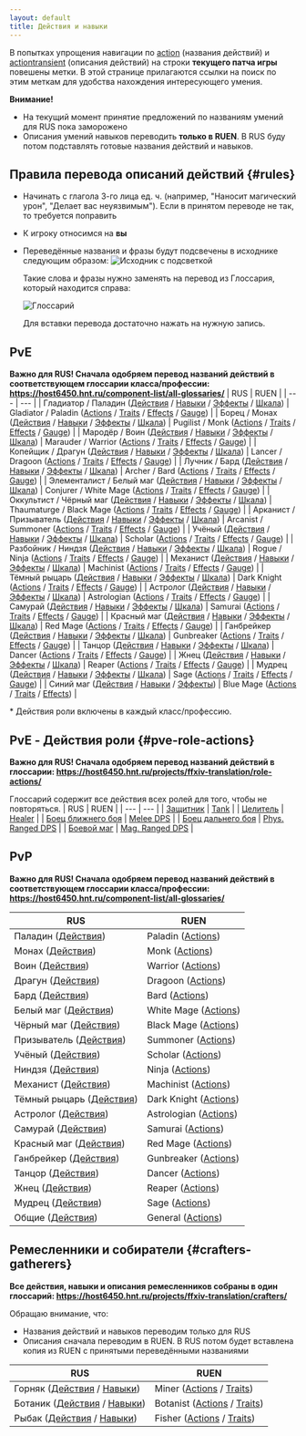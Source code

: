 ```yaml
---
layout: default
title: Действия и навыки
---
```


В попытках упрощения навигации по [action](https://host6450.hnt.ru/projects/ffxiv-translation/action/) (названия действий) и [actiontransient](https://host6450.hnt.ru/projects/ffxiv-translation/actiontransient/) (описания действий) на строки **текущего патча игры** повешены метки. В этой странице прилагаются ссылки на поиск по этим меткам для удобства нахождения интересующего умения.

**Внимание!**
* На текущий момент принятие предложений по названиям умений для RUS пока заморожено
* Описания умений навыков переводить **только в RUEN**. В RUS буду потом подставлять готовые названия действий и навыков.

## Правила перевода описаний действий {#rules}
* Начинать с глагола 3-го лица ед. ч. (например, "Наносит магический урон", "Делает вас неуязвимым"). Если в принятом переводе не так, то требуется поправить
* К игроку относимся на **вы**
* Переведённые названия и фразы будут подсвечены в исходнике следующим образом:
![Исходник с подсветкой](/xivrus/assets/images/actions-traits-glossary-1.png)

  Такие слова и фразы нужно заменять на перевод из Глоссария, который находится справа:

  ![Глоссарий](/xivrus/assets/images/actions-traits-glossary-2.png)

  Для вставки перевода достаточно нажать на нужную запись.

## PvE
**Важно для RUS! Сначала одобряем перевод названий действий в соответствующем глоссарии класса/профессии: <https://host6450.hnt.ru/component-list/all-glossaries/>**
| RUS | RUEN |
| --- | --- |
| Гладиатор / Паладин ([Действия](https://host6450.hnt.ru/search/?q=label%3A%22Paladin%22+language%3Aru+component%3Ar"action.*"&sort_by=context) / [Навыки](https://host6450.hnt.ru/search/?q=label%3A%22Paladin%22+language%3Aru+component%3Ar"trait.*"&sort_by=context) / [Эффекты](https://host6450.hnt.ru/search/?q=label%3A%22Paladin%22+language%3Aru+component%3Ar"status"&sort_by=context) / [Шкала](https://host6450.hnt.ru/search/?q=label%3A%22Paladin%22+language%3Aru+component%3Ar"guidepagestring"&sort_by=context)) | Gladiator / Paladin ([Actions](https://host6450.hnt.ru/search/?q=label%3A%22Paladin%22+language%3Aruen+component%3Ar"action.*"&sort_by=context) / [Traits](https://host6450.hnt.ru/search/?q=label%3A%22Paladin%22+language%3Aruen+component%3Ar"trait.*"&sort_by=context) / [Effects](https://host6450.hnt.ru/search/?q=label%3A%22Paladin%22+language%3Aruen+component%3Ar"status"&sort_by=context) / [Gauge](https://host6450.hnt.ru/search/?q=label%3A%22Paladin%22+language%3Aruen+component%3Ar"guidepagestring"&sort_by=context)) |
| Борец / Монах ([Действия](https://host6450.hnt.ru/search/?q=label%3A%22Monk%22+language%3Aru+component%3Ar"action.*"&sort_by=context) / [Навыки](https://host6450.hnt.ru/search/?q=label%3A%22Monk%22+language%3Aru+component%3Ar"trait.*"&sort_by=context) / [Эффекты](https://host6450.hnt.ru/search/?q=label%3A%22Monk%22+language%3Aru+component%3Ar"status"&sort_by=context) / [Шкала](https://host6450.hnt.ru/search/?q=label%3A%22Monk%22+language%3Aru+component%3Ar"guidepagestring"&sort_by=context)) | Pugilist / Monk ([Actions](https://host6450.hnt.ru/search/?q=label%3A%22Monk%22+language%3Aruen+component%3Ar"action.*"&sort_by=context) / [Traits](https://host6450.hnt.ru/search/?q=label%3A%22Monk%22+language%3Aruen+component%3Ar"trait.*"&sort_by=context) / [Effects](https://host6450.hnt.ru/search/?q=label%3A%22Monk%22+language%3Aruen+component%3Ar"status"&sort_by=context) / [Gauge](https://host6450.hnt.ru/search/?q=label%3A%22Monk%22+language%3Aruen+component%3Ar"guidepagestring"&sort_by=context)) |
| Мародёр / Воин ([Действия](https://host6450.hnt.ru/search/?q=label%3A%22Warrior%22+language%3Aru+component%3Ar"action.*"&sort_by=context) / [Навыки](https://host6450.hnt.ru/search/?q=label%3A%22Warrior%22+language%3Aru+component%3Ar"trait.*"&sort_by=context) / [Эффекты](https://host6450.hnt.ru/search/?q=label%3A%22Warrior%22+language%3Aru+component%3Ar"status"&sort_by=context) / [Шкала](https://host6450.hnt.ru/search/?q=label%3A%22Warrior%22+language%3Aru+component%3Ar"guidepagestring"&sort_by=context)) | Marauder / Warrior ([Actions](https://host6450.hnt.ru/search/?q=label%3A%22Warrior%22+language%3Aruen+component%3Ar"action.*"&sort_by=context) / [Traits](https://host6450.hnt.ru/search/?q=label%3A%22Warrior%22+language%3Aruen+component%3Ar"trait.*"&sort_by=context) / [Effects](https://host6450.hnt.ru/search/?q=label%3A%22Warrior%22+language%3Aruen+component%3Ar"status"&sort_by=context) / [Gauge](https://host6450.hnt.ru/search/?q=label%3A%22Warrior%22+language%3Aruen+component%3Ar"guidepagestring"&sort_by=context)) |
| Копейщик / Драгун ([Действия](https://host6450.hnt.ru/search/?q=label%3A%22Dragoon%22+language%3Aru+component%3Ar"action.*"&sort_by=context) / [Навыки](https://host6450.hnt.ru/search/?q=label%3A%22Dragoon%22+language%3Aru+component%3Ar"trait.*"&sort_by=context) / [Эффекты](https://host6450.hnt.ru/search/?q=label%3A%22Dragoon%22+language%3Aru+component%3Ar"status"&sort_by=context) / [Шкала](https://host6450.hnt.ru/search/?q=label%3A%22Dragoon%22+language%3Aru+component%3Ar"guidepagestring"&sort_by=context)) | Lancer / Dragoon ([Actions](https://host6450.hnt.ru/search/?q=label%3A%22Dragoon%22+language%3Aruen+component%3Ar"action.*"&sort_by=context) / [Traits](https://host6450.hnt.ru/search/?q=label%3A%22Dragoon%22+language%3Aruen+component%3Ar"trait.*"&sort_by=context) / [Effects](https://host6450.hnt.ru/search/?q=label%3A%22Dragoon%22+language%3Aruen+component%3Ar"status"&sort_by=context) / [Gauge](https://host6450.hnt.ru/search/?q=label%3A%22Dragoon%22+language%3Aruen+component%3Ar"guidepagestring"&sort_by=context)) |
| Лучник / Бард ([Действия](https://host6450.hnt.ru/search/?q=label%3A%22Bard%22+language%3Aru+component%3Ar"action.*"&sort_by=context) / [Навыки](https://host6450.hnt.ru/search/?q=label%3A%22Bard%22+language%3Aru+component%3Ar"trait.*"&sort_by=context) / [Эффекты](https://host6450.hnt.ru/search/?q=label%3A%22Bard%22+language%3Aru+component%3Ar"status"&sort_by=context) / [Шкала](https://host6450.hnt.ru/search/?q=label%3A%22Bard%22+language%3Aru+component%3Ar"guidepagestring"&sort_by=context)) | Archer / Bard ([Actions](https://host6450.hnt.ru/search/?q=label%3A%22Bard%22+language%3Aruen+component%3Ar"action.*"&sort_by=context) / [Traits](https://host6450.hnt.ru/search/?q=label%3A%22Bard%22+language%3Aruen+component%3Ar"trait.*"&sort_by=context) / [Effects](https://host6450.hnt.ru/search/?q=label%3A%22Bard%22+language%3Aruen+component%3Ar"status"&sort_by=context) / [Gauge](https://host6450.hnt.ru/search/?q=label%3A%22Bard%22+language%3Aruen+component%3Ar"guidepagestring"&sort_by=context)) |
| Элементалист / Белый маг ([Действия](https://host6450.hnt.ru/search/?q=label%3A%22White+Mage%22+language%3Aru+component%3Ar"action.*"&sort_by=context) / [Навыки](https://host6450.hnt.ru/search/?q=label%3A%22White+Mage%22+language%3Aru+component%3Ar"trait.*"&sort_by=context) / [Эффекты](https://host6450.hnt.ru/search/?q=label%3A%22White+Mage%22+language%3Aru+component%3Ar"status"&sort_by=context) / [Шкала](https://host6450.hnt.ru/search/?q=label%3A%22White+Mage%22+language%3Aru+component%3Ar"guidepagestring"&sort_by=context)) | Conjurer / White Mage ([Actions](https://host6450.hnt.ru/search/?q=label%3A%22White+Mage%22+language%3Aruen+component%3Ar"action.*"&sort_by=context) / [Traits](https://host6450.hnt.ru/search/?q=label%3A%22White+Mage%22+language%3Aruen+component%3Ar"trait.*"&sort_by=context) / [Effects](https://host6450.hnt.ru/search/?q=label%3A%22White+Mage%22+language%3Aruen+component%3Ar"status"&sort_by=context) / [Gauge](https://host6450.hnt.ru/search/?q=label%3A%22White+Mage%22+language%3Aruen+component%3Ar"guidepagestring"&sort_by=context)) |
| Оккультист / Чёрный маг ([Действия](https://host6450.hnt.ru/search/?q=label%3A%22Black+Mage%22+language%3Aru+component%3Ar"action.*"&sort_by=context) / [Навыки](https://host6450.hnt.ru/search/?q=label%3A%22Black+Mage%22+language%3Aru+component%3Ar"trait.*"&sort_by=context) / [Эффекты](https://host6450.hnt.ru/search/?q=label%3A%22Black+Mage%22+language%3Aru+component%3Ar"status"&sort_by=context) / [Шкала](https://host6450.hnt.ru/search/?q=label%3A%22Black+Mage%22+language%3Aru+component%3Ar"guidepagestring"&sort_by=context)) | Thaumaturge / Black Mage ([Actions](https://host6450.hnt.ru/search/?q=label%3A%22Black+Mage%22+language%3Aruen+component%3Ar"action.*"&sort_by=context) / [Traits](https://host6450.hnt.ru/search/?q=label%3A%22Black+Mage%22+language%3Aruen+component%3Ar"trait.*"&sort_by=context) / [Effects](https://host6450.hnt.ru/search/?q=label%3A%22Black+Mage%22+language%3Aruen+component%3Ar"status"&sort_by=context) / [Gauge](https://host6450.hnt.ru/search/?q=label%3A%22Black+Mage%22+language%3Aruen+component%3Ar"guidepagestring"&sort_by=context)) |
| Арканист / Призыватель ([Действия](https://host6450.hnt.ru/search/?q=label%3A%22Summoner%22+language%3Aru+component%3Ar"action.*"&sort_by=context) / [Навыки](https://host6450.hnt.ru/search/?q=label%3A%22Summoner%22+language%3Aru+component%3Ar"trait.*"&sort_by=context) / [Эффекты](https://host6450.hnt.ru/search/?q=label%3A%22Summoner%22+language%3Aru+component%3Ar"status"&sort_by=context) / [Шкала](https://host6450.hnt.ru/search/?q=label%3A%22Summoner%22+language%3Aru+component%3Ar"guidepagestring"&sort_by=context)) | Arcanist / Summoner ([Actions](https://host6450.hnt.ru/search/?q=label%3A%22Summoner%22+language%3Aruen+component%3Ar"action.*"&sort_by=context) / [Traits](https://host6450.hnt.ru/search/?q=label%3A%22Summoner%22+language%3Aruen+component%3Ar"trait.*"&sort_by=context) / [Effects](https://host6450.hnt.ru/search/?q=label%3A%22Summoner%22+language%3Aruen+component%3Ar"status"&sort_by=context) / [Gauge](https://host6450.hnt.ru/search/?q=label%3A%22Summoner%22+language%3Aruen+component%3Ar"guidepagestring"&sort_by=context)) |
| Учёный ([Действия](https://host6450.hnt.ru/search/?q=label%3A%22Scholar%22+language%3Aru+component%3Ar"action.*"&sort_by=context) / [Навыки](https://host6450.hnt.ru/search/?q=label%3A%22Scholar%22+language%3Aru+component%3Ar"trait.*"&sort_by=context) / [Эффекты](https://host6450.hnt.ru/search/?q=label%3A%22Scholar%22+language%3Aru+component%3Ar"status"&sort_by=context) / [Шкала](https://host6450.hnt.ru/search/?q=label%3A%22Scholar%22+language%3Aru+component%3Ar"guidepagestring"&sort_by=context)) | Scholar ([Actions](https://host6450.hnt.ru/search/?q=label%3A%22Scholar%22+language%3Aruen+component%3Ar"action.*"&sort_by=context) / [Traits](https://host6450.hnt.ru/search/?q=label%3A%22Scholar%22+language%3Aruen+component%3Ar"trait.*"&sort_by=context) / [Effects](https://host6450.hnt.ru/search/?q=label%3A%22Scholar%22+language%3Aruen+component%3Ar"status"&sort_by=context) / [Gauge](https://host6450.hnt.ru/search/?q=label%3A%22Scholar%22+language%3Aruen+component%3Ar"guidepagestring"&sort_by=context)) |
| Разбойник / Ниндзя ([Действия](https://host6450.hnt.ru/search/?q=label%3A%22Ninja%22+language%3Aru+component%3Ar"action.*"&sort_by=context) / [Навыки](https://host6450.hnt.ru/search/?q=label%3A%22Ninja%22+language%3Aru+component%3Ar"trait.*"&sort_by=context) / [Эффекты](https://host6450.hnt.ru/search/?q=label%3A%22Ninja%22+language%3Aru+component%3Ar"status"&sort_by=context) / [Шкала](https://host6450.hnt.ru/search/?q=label%3A%22Ninja%22+language%3Aru+component%3Ar"guidepagestring"&sort_by=context)) | Rogue / Ninja ([Actions](https://host6450.hnt.ru/search/?q=label%3A%22Ninja%22+language%3Aruen+component%3Ar"action.*"&sort_by=context) / [Traits](https://host6450.hnt.ru/search/?q=label%3A%22Ninja%22+language%3Aruen+component%3Ar"trait.*"&sort_by=context) / [Effects](https://host6450.hnt.ru/search/?q=label%3A%22Ninja%22+language%3Aruen+component%3Ar"status"&sort_by=context) / [Gauge](https://host6450.hnt.ru/search/?q=label%3A%22Ninja%22+language%3Aruen+component%3Ar"guidepagestring"&sort_by=context)) |
| Механист ([Действия](https://host6450.hnt.ru/search/?q=label%3A%22Machinist%22+language%3Aru+component%3Ar"action.*"&sort_by=context) / [Навыки](https://host6450.hnt.ru/search/?q=label%3A%22Machinist%22+language%3Aru+component%3Ar"trait.*"&sort_by=context) / [Эффекты](https://host6450.hnt.ru/search/?q=label%3A%22Machinist%22+language%3Aru+component%3Ar"status"&sort_by=context) / [Шкала](https://host6450.hnt.ru/search/?q=label%3A%22Machinist%22+language%3Aru+component%3Ar"guidepagestring"&sort_by=context)) | Machinist ([Actions](https://host6450.hnt.ru/search/?q=label%3A%22Machinist%22+language%3Aruen+component%3Ar"action.*"&sort_by=context) / [Traits](https://host6450.hnt.ru/search/?q=label%3A%22Machinist%22+language%3Aruen+component%3Ar"trait.*"&sort_by=context) / [Effects](https://host6450.hnt.ru/search/?q=label%3A%22Machinist%22+language%3Aruen+component%3Ar"status"&sort_by=context) / [Gauge](https://host6450.hnt.ru/search/?q=label%3A%22Machinist%22+language%3Aruen+component%3Ar"guidepagestring"&sort_by=context)) |
| Тёмный рыцарь ([Действия](https://host6450.hnt.ru/search/?q=label%3A%22Dark+Knight%22+language%3Aru+component%3Ar"action.*"&sort_by=context) / [Навыки](https://host6450.hnt.ru/search/?q=label%3A%22Dark+Knight%22+language%3Aru+component%3Ar"trait.*"&sort_by=context) / [Эффекты](https://host6450.hnt.ru/search/?q=label%3A%22Dark+Knight%22+language%3Aru+component%3Ar"status"&sort_by=context) / [Шкала](https://host6450.hnt.ru/search/?q=label%3A%22Dark+Knight%22+language%3Aru+component%3Ar"guidepagestring"&sort_by=context)) | Dark Knight ([Actions](https://host6450.hnt.ru/search/?q=label%3A%22Dark+Knight%22+language%3Aruen+component%3Ar"action.*"&sort_by=context) / [Traits](https://host6450.hnt.ru/search/?q=label%3A%22Dark+Knight%22+language%3Aruen+component%3Ar"trait.*"&sort_by=context) / [Effects](https://host6450.hnt.ru/search/?q=label%3A%22Dark+Knight%22+language%3Aruen+component%3Ar"status"&sort_by=context) / [Gauge](https://host6450.hnt.ru/search/?q=label%3A%22Dark+Knight%22+language%3Aruen+component%3Ar"guidepagestring"&sort_by=context)) |
| Астролог ([Действия](https://host6450.hnt.ru/search/?q=label%3A%22Astrologian%22+language%3Aru+component%3Ar"action.*"&sort_by=context) / [Навыки](https://host6450.hnt.ru/search/?q=label%3A%22Astrologian%22+language%3Aru+component%3Ar"trait.*"&sort_by=context) / [Эффекты](https://host6450.hnt.ru/search/?q=label%3A%22Astrologian%22+language%3Aru+component%3Ar"status"&sort_by=context) / [Шкала](https://host6450.hnt.ru/search/?q=label%3A%22Astrologian%22+language%3Aru+component%3Ar"guidepagestring"&sort_by=context)) | Astrologian ([Actions](https://host6450.hnt.ru/search/?q=label%3A%22Astrologian%22+language%3Aruen+component%3Ar"action.*"&sort_by=context) / [Traits](https://host6450.hnt.ru/search/?q=label%3A%22Astrologian%22+language%3Aruen+component%3Ar"trait.*"&sort_by=context) / [Effects](https://host6450.hnt.ru/search/?q=label%3A%22Astrologian%22+language%3Aruen+component%3Ar"status"&sort_by=context) / [Gauge](https://host6450.hnt.ru/search/?q=label%3A%22Astrologian%22+language%3Aruen+component%3Ar"guidepagestring"&sort_by=context)) |
| Самурай ([Действия](https://host6450.hnt.ru/search/?q=label%3A%22Samurai%22+language%3Aru+component%3Ar"action.*"&sort_by=context) / [Навыки](https://host6450.hnt.ru/search/?q=label%3A%22Samurai%22+language%3Aru+component%3Ar"trait.*"&sort_by=context) / [Эффекты](https://host6450.hnt.ru/search/?q=label%3A%22Samurai%22+language%3Aru+component%3Ar"status"&sort_by=context) / [Шкала](https://host6450.hnt.ru/search/?q=label%3A%22Samurai%22+language%3Aru+component%3Ar"guidepagestring"&sort_by=context)) | Samurai ([Actions](https://host6450.hnt.ru/search/?q=label%3A%22Samurai%22+language%3Aruen+component%3Ar"action.*"&sort_by=context) / [Traits](https://host6450.hnt.ru/search/?q=label%3A%22Samurai%22+language%3Aruen+component%3Ar"trait.*"&sort_by=context) / [Effects](https://host6450.hnt.ru/search/?q=label%3A%22Samurai%22+language%3Aruen+component%3Ar"status"&sort_by=context) / [Gauge](https://host6450.hnt.ru/search/?q=label%3A%22Samurai%22+language%3Aruen+component%3Ar"guidepagestring"&sort_by=context)) |
| Красный маг ([Действия](https://host6450.hnt.ru/search/?q=label%3A%22Red+Mage%22+language%3Aru+component%3Ar"action.*"&sort_by=context) / [Навыки](https://host6450.hnt.ru/search/?q=label%3A%22Red+Mage%22+language%3Aru+component%3Ar"trait.*"&sort_by=context) / [Эффекты](https://host6450.hnt.ru/search/?q=label%3A%22Red+Mage%22+language%3Aru+component%3Ar"status"&sort_by=context) / [Шкала](https://host6450.hnt.ru/search/?q=label%3A%22Red+Mage%22+language%3Aru+component%3Ar"guidepagestring"&sort_by=context)) | Red Mage ([Actions](https://host6450.hnt.ru/search/?q=label%3A%22Red+Mage%22+language%3Aruen+component%3Ar"action.*"&sort_by=context) / [Traits](https://host6450.hnt.ru/search/?q=label%3A%22Red+Mage%22+language%3Aruen+component%3Ar"trait.*"&sort_by=context) / [Effects](https://host6450.hnt.ru/search/?q=label%3A%22Red+Mage%22+language%3Aruen+component%3Ar"status"&sort_by=context) / [Gauge](https://host6450.hnt.ru/search/?q=label%3A%22Red+Mage%22+language%3Aruen+component%3Ar"guidepagestring"&sort_by=context)) |
| Ганбрейкер ([Действия](https://host6450.hnt.ru/search/?q=label%3A%22Gunbreaker%22+language%3Aru+component%3Ar"action.*"&sort_by=context) / [Навыки](https://host6450.hnt.ru/search/?q=label%3A%22Gunbreaker%22+language%3Aru+component%3Ar"trait.*"&sort_by=context) / [Эффекты](https://host6450.hnt.ru/search/?q=label%3A%22Gunbreaker%22+language%3Aru+component%3Ar"status"&sort_by=context) / [Шкала](https://host6450.hnt.ru/search/?q=label%3A%22Gunbreaker%22+language%3Aru+component%3Ar"guidepagestring"&sort_by=context)) | Gunbreaker ([Actions](https://host6450.hnt.ru/search/?q=label%3A%22Gunbreaker%22+language%3Aruen+component%3Ar"action.*"&sort_by=context) / [Traits](https://host6450.hnt.ru/search/?q=label%3A%22Gunbreaker%22+language%3Aruen+component%3Ar"trait.*"&sort_by=context) / [Effects](https://host6450.hnt.ru/search/?q=label%3A%22Gunbreaker%22+language%3Aruen+component%3Ar"status"&sort_by=context) / [Gauge](https://host6450.hnt.ru/search/?q=label%3A%22Gunbreaker%22+language%3Aruen+component%3Ar"guidepagestring"&sort_by=context)) |
| Танцор ([Действия](https://host6450.hnt.ru/search/?q=label%3A%22Dancer%22+language%3Aru+component%3Ar"action.*"&sort_by=context) / [Навыки](https://host6450.hnt.ru/search/?q=label%3A%22Dancer%22+language%3Aru+component%3Ar"trait.*"&sort_by=context) / [Эффекты](https://host6450.hnt.ru/search/?q=label%3A%22Dancer%22+language%3Aru+component%3Ar"status"&sort_by=context) / [Шкала](https://host6450.hnt.ru/search/?q=label%3A%22Dancer%22+language%3Aru+component%3Ar"guidepagestring"&sort_by=context)) | Dancer ([Actions](https://host6450.hnt.ru/search/?q=label%3A%22Dancer%22+language%3Aruen+component%3Ar"action.*"&sort_by=context) / [Traits](https://host6450.hnt.ru/search/?q=label%3A%22Dancer%22+language%3Aruen+component%3Ar"trait.*"&sort_by=context) / [Effects](https://host6450.hnt.ru/search/?q=label%3A%22Dancer%22+language%3Aruen+component%3Ar"status"&sort_by=context) / [Gauge](https://host6450.hnt.ru/search/?q=label%3A%22Dancer%22+language%3Aruen+component%3Ar"guidepagestring"&sort_by=context)) |
| Жнец ([Действия](https://host6450.hnt.ru/search/?q=label%3A%22Reaper%22+language%3Aru+component%3Ar"action.*"&sort_by=context) / [Навыки](https://host6450.hnt.ru/search/?q=label%3A%22Reaper%22+language%3Aru+component%3Ar"trait.*"&sort_by=context) / [Эффекты](https://host6450.hnt.ru/search/?q=label%3A%22Reaper%22+language%3Aru+component%3Ar"status"&sort_by=context) / [Шкала](https://host6450.hnt.ru/search/?q=label%3A%22Reaper%22+language%3Aru+component%3Ar"guidepagestring"&sort_by=context)) | Reaper ([Actions](https://host6450.hnt.ru/search/?q=label%3A%22Reaper%22+language%3Aruen+component%3Ar"action.*"&sort_by=context) / [Traits](https://host6450.hnt.ru/search/?q=label%3A%22Reaper%22+language%3Aruen+component%3Ar"trait.*"&sort_by=context) / [Effects](https://host6450.hnt.ru/search/?q=label%3A%22Reaper%22+language%3Aruen+component%3Ar"status"&sort_by=context) / [Gauge](https://host6450.hnt.ru/search/?q=label%3A%22Reaper%22+language%3Aruen+component%3Ar"guidepagestring"&sort_by=context)) |
| Мудрец ([Действия](https://host6450.hnt.ru/search/?q=label%3A%22Sage%22+language%3Aru+component%3Ar"action.*"&sort_by=context) / [Навыки](https://host6450.hnt.ru/search/?q=label%3A%22Sage%22+language%3Aru+component%3Ar"trait.*"&sort_by=context) / [Эффекты](https://host6450.hnt.ru/search/?q=label%3A%22Sage%22+language%3Aru+component%3Ar"status"&sort_by=context) / [Шкала](https://host6450.hnt.ru/search/?q=label%3A%22Sage%22+language%3Aru+component%3Ar"guidepagestring"&sort_by=context)) | Sage ([Actions](https://host6450.hnt.ru/search/?q=label%3A%22Sage%22+language%3Aruen+component%3Ar"action.*"&sort_by=context) / [Traits](https://host6450.hnt.ru/search/?q=label%3A%22Sage%22+language%3Aruen+component%3Ar"trait.*"&sort_by=context) / [Effects](https://host6450.hnt.ru/search/?q=label%3A%22Sage%22+language%3Aruen+component%3Ar"status"&sort_by=context) / [Gauge](https://host6450.hnt.ru/search/?q=label%3A%22Sage%22+language%3Aruen+component%3Ar"guidepagestring"&sort_by=context)) |
| Синий маг ([Действия](https://host6450.hnt.ru/search/?q=label%3A%22Blue+Mage%22+language%3Aru+component%3Ar"action.*"&sort_by=context) / [Навыки](https://host6450.hnt.ru/search/?q=label%3A%22Blue+Mage%22+language%3Aru+component%3Ar"trait.*"&sort_by=context) / [Эффекты](https://host6450.hnt.ru/search/?q=label%3A%22Blue+Mage%22+language%3Aru+component%3Ar"status"&sort_by=context)) | Blue Mage ([Actions](https://host6450.hnt.ru/search/?q=label%3A%22Blue+Mage%22+language%3Aruen+component%3Ar"action.*"&sort_by=context) / [Traits](https://host6450.hnt.ru/search/?q=label%3A%22Blue+Mage%22+language%3Aruen+component%3Ar"trait.*"&sort_by=context) / [Effects](https://host6450.hnt.ru/search/?q=label%3A%22Blue+Mage%22+language%3Aruen+component%3Ar"status"&sort_by=context)) |

\* Действия роли включены в каждый класс/профессию.
## PvE - Действия роли {#pve-role-actions}
**Важно для RUS! Сначала одобряем перевод названий действий в глоссарии: <https://host6450.hnt.ru/projects/ffxiv-translation/role-actions/>**

Глоссарий содержит все действия всех ролей для того, чтобы не повторяться.
| RUS | RUEN |
| --- | --- |
| [Защитник](https://host6450.hnt.ru/search/?q=label%3A%22Role+Actions+-+Tank%22+language%3Aru&sort_by=context) | [Tank](https://host6450.hnt.ru/search/?q=label%3A%22Role+Actions+-+Tank%22+language%3Aruen&sort_by=context) |
| [Целитель](https://host6450.hnt.ru/search/?q=label%3A%22Role+Actions+-+Healer%22+language%3Aru&sort_by=context) | [Healer](https://host6450.hnt.ru/search/?q=label%3A%22Blue+Mage%22+language%3Aruen&sort_by=context) |
| [Боец ближнего боя](https://host6450.hnt.ru/search/?q=label%3A%22Role+Actions+-+Melee+DPS%22+language%3Aru&sort_by=context) | [Melee DPS](https://host6450.hnt.ru/search/?q=label%3A%22Role+Actions+-+Melee+DPS%22+language%3Aruen&sort_by=context) |
| [Боец дальнего боя](https://host6450.hnt.ru/search/?q=label%3A%22Role+Actions+-+Phys.+Ranged+DPS%22+language%3Aru&sort_by=context) | [Phys. Ranged DPS](https://host6450.hnt.ru/search/?q=label%3A%22Role+Actions+-+Phys.+Ranged+DPS%22+language%3Aruen&sort_by=context) |
| [Боевой маг](https://host6450.hnt.ru/search/?q=label%3A%22Role+Actions+-+Mag.+Ranged+DPS%22+language%3Aru&sort_by=context) | [Mag. Ranged DPS](https://host6450.hnt.ru/search/?q=label%3A%22Role+Actions+-+Mag.+Ranged+DPS%22+language%3Aruen&sort_by=context) |

## PvP

**Важно для RUS! Сначала одобряем перевод названий действий в соответствующем глоссарии класса/профессии: <https://host6450.hnt.ru/component-list/all-glossaries/>**

| RUS | RUEN |
| --- | --- |
| Паладин ([Действия](https://host6450.hnt.ru/search/?offset=1&q=label%3A%22Paladin+PVP%22+language%3Aru+component%3Ar%22action.*%22&sort_by=context&checksum=)) | Paladin ([Actions](https://host6450.hnt.ru/search/?offset=1&q=label%3A%22Paladin+pvp%22+language%3Aruen+component%3Ar%22action.*%22&sort_by=context&checksum=))  |
| Монах ([Действия](https://host6450.hnt.ru/search/?offset=1&q=label%3A%22Monk+PVP%22+language%3Aru+component%3Ar%22action.*%22&sort_by=context&checksum=)) | Monk ([Actions](https://host6450.hnt.ru/search/?offset=1&q=label%3A%22Monk+pvp%22+language%3Aruen+component%3Ar%22action.*%22&sort_by=context&checksum=))  |
| Воин ([Действия](https://host6450.hnt.ru/search/?offset=1&q=label%3A%22Warrior+PVP%22+language%3Aru+component%3Ar%22action.*%22&sort_by=context&checksum=)) | Warrior ([Actions](https://host6450.hnt.ru/search/?offset=1&q=label%3A%22Warrior+pvp%22+language%3Aruen+component%3Ar%22action.*%22&sort_by=context&checksum=))  |
| Драгун ([Действия](https://host6450.hnt.ru/search/?offset=1&q=label%3A%22Dragoon+PVP%22+language%3Aru+component%3Ar%22action.*%22&sort_by=context&checksum=)) | Dragoon ([Actions](https://host6450.hnt.ru/search/?offset=1&q=label%3A%22Dragoon+pvp%22+language%3Aruen+component%3Ar%22action.*%22&sort_by=context&checksum=))  |
| Бард ([Действия](https://host6450.hnt.ru/search/?offset=1&q=label%3A%22Bard+PVP%22+language%3Aru+component%3Ar%22action.*%22&sort_by=context&checksum=)) | Bard ([Actions](https://host6450.hnt.ru/search/?offset=1&q=label%3A%22Bard+pvp%22+language%3Aruen+component%3Ar%22action.*%22&sort_by=context&checksum=))  |
| Белый маг ([Действия](https://host6450.hnt.ru/search/?offset=1&q=label%3A%22White+Mage+PVP%22+language%3Aru+component%3Ar%22action.*%22&sort_by=context&checksum=)) | White Mage ([Actions](https://host6450.hnt.ru/search/?offset=1&q=label%3A%22White+Mage+pvp%22+language%3Aruen+component%3Ar%22action.*%22&sort_by=context&checksum=)) |
| Чёрный маг ([Действия](https://host6450.hnt.ru/search/?offset=1&q=label%3A%22Black+Mage+PVP%22+language%3Aru+component%3Ar%22action.*%22&sort_by=context&checksum=)) | Black Mage ([Actions](https://host6450.hnt.ru/search/?offset=1&q=label%3A%22Black+Mage+pvp%22+language%3Aruen+component%3Ar%22action.*%22&sort_by=context&checksum=))  |
| Призыватель ([Действия](https://host6450.hnt.ru/search/?offset=1&q=label%3A%22Summoner+PVP%22+language%3Aru+component%3Ar%22action.*%22&sort_by=context&checksum=)) | Summoner ([Actions](https://host6450.hnt.ru/search/?offset=1&q=label%3A%22Summoner+pvp%22+language%3Aruen+component%3Ar%22action.*%22&sort_by=context&checksum=)) |
| Учёный ([Действия](https://host6450.hnt.ru/search/?offset=1&q=label%3A%22Scholar+PVP%22+language%3Aru+component%3Ar%22action.*%22&sort_by=context&checksum=)) | Scholar ([Actions](https://host6450.hnt.ru/search/?offset=1&q=label%3A%22Scholar+pvp%22+language%3Aruen+component%3Ar%22action.*%22&sort_by=context&checksum=))  |
| Ниндзя ([Действия](https://host6450.hnt.ru/search/?offset=1&q=label%3A%22Ninja+PVP%22+language%3Aru+component%3Ar%22action.*%22&sort_by=context&checksum=)) | Ninja ([Actions](https://host6450.hnt.ru/search/?offset=1&q=label%3A%22Ninja+pvp%22+language%3Aruen+component%3Ar%22action.*%22&sort_by=context&checksum=))  |
| Механист ([Действия](https://host6450.hnt.ru/search/?offset=1&q=label%3A%22Machinist+PVP%22+language%3Aru+component%3Ar%22action.*%22&sort_by=context&checksum=)) | Machinist ([Actions](https://host6450.hnt.ru/search/?offset=1&q=label%3A%22Machinist+pvp%22+language%3Aruen+component%3Ar%22action.*%22&sort_by=context&checksum=))  |
| Тёмный рыцарь ([Действия](https://host6450.hnt.ru/search/?offset=1&q=label%3A%22Dark+Knight+PVP%22+language%3Aru+component%3Ar%22action.*%22&sort_by=context&checksum=)) | Dark Knight ([Actions](https://host6450.hnt.ru/search/?offset=1&q=label%3A%22Dark+Knight+pvp%22+language%3Aruen+component%3Ar%22action.*%22&sort_by=context&checksum=))  |
| Астролог ([Действия](https://host6450.hnt.ru/search/?offset=1&q=label%3A%22Astrologian+PVP%22+language%3Aru+component%3Ar%22action.*%22&sort_by=context&checksum=)) | Astrologian ([Actions](https://host6450.hnt.ru/search/?offset=1&q=label%3A%22Astrologian+pvp%22+language%3Aruen+component%3Ar%22action.*%22&sort_by=context&checksum=))  |
| Самурай ([Действия](https://host6450.hnt.ru/search/?offset=1&q=label%3A%22Samurai+PVP%22+language%3Aru+component%3Ar%22action.*%22&sort_by=context&checksum=)) | Samurai ([Actions](https://host6450.hnt.ru/search/?offset=1&q=label%3A%22Samurai+pvp%22+language%3Aruen+component%3Ar%22action.*%22&sort_by=context&checksum=))  |
| Красный маг ([Действия](https://host6450.hnt.ru/search/?offset=1&q=label%3A%22Red+Mage+PVP%22+language%3Aru+component%3Ar%22action.*%22&sort_by=context&checksum=)) | Red Mage ([Actions](https://host6450.hnt.ru/search/?offset=1&q=label%3A%22Red+Mage+pvp%22+language%3Aruen+component%3Ar%22action.*%22&sort_by=context&checksum=))  |
| Ганбрейкер ([Действия](https://host6450.hnt.ru/search/?offset=1&q=label%3A%22Gunbreaker+PVP%22+language%3Aru+component%3Ar%22action.*%22&sort_by=context&checksum=)) | Gunbreaker ([Actions](https://host6450.hnt.ru/search/?offset=1&q=label%3A%22Gunbreaker+pvp%22+language%3Aruen+component%3Ar%22action.*%22&sort_by=context&checksum=))  |
| Танцор ([Действия](https://host6450.hnt.ru/search/?offset=1&q=label%3A%22Dancer+PVP%22+language%3Aru+component%3Ar%22action.*%22&sort_by=context&checksum=)) | Dancer ([Actions](https://host6450.hnt.ru/search/?offset=1&q=label%3A%22Dancer+pvp%22+language%3Aruen+component%3Ar%22action.*%22&sort_by=context&checksum=))  |
| Жнец ([Действия](https://host6450.hnt.ru/search/?offset=1&q=label%3A%22Reaper+PVP%22+language%3Aru+component%3Ar%22action.*%22&sort_by=context&checksum=)) | Reaper ([Actions](https://host6450.hnt.ru/search/?offset=1&q=label%3A%22Reaper+pvp%22+language%3Aruen+component%3Ar%22action.*%22&sort_by=context&checksum=)) |
| Мудрец ([Действия](https://host6450.hnt.ru/search/?offset=1&q=label%3A%22Sage+PVP%22+language%3Aru+component%3Ar%22action.*%22&sort_by=context&checksum=)) | Sage ([Actions](https://host6450.hnt.ru/search/?offset=1&q=label%3A%22Sage+pvp%22+language%3Aruen+component%3Ar%22action.*%22&sort_by=context&checksum=)) |
| Общие ([Действия](https://host6450.hnt.ru/search/?offset=1&q=label%3A%22General+PVP%22+language%3Aru+component%3Ar%22action.*%22&sort_by=context&checksum=)) | General ([Actions](https://host6450.hnt.ru/search/?offset=1&q=label%3A%22General+Pvp%22+language%3Aruen+component%3Ar%22action.*%22&sort_by=context&checksum=)) |

## Ремесленники и собиратели {#crafters-gatherers}
**Все действия, навыки и описания ремесленников собраны в один глоссарий: <https://host6450.hnt.ru/projects/ffxiv-translation/crafters/>**

Обращаю внимание, что:
* Названия действий и навыков переводим только для RUS
* Описания сначала переводим в RUEN. В RUS потом будет вставлена копия из RUEN с принятыми переведёнными названиями

| RUS | RUEN |
| --- | --- |
| Горняк ([Действия](https://host6450.hnt.ru/search/?q=label%3A%22Miner%22+language%3Aru+component%3Ar"action.*"&sort_by=context) / [Навыки](https://host6450.hnt.ru/search/?q=label%3A%22Miner%22+language%3Aru+component%3Ar"trait.*"&sort_by=context)) | Miner ([Actions](https://host6450.hnt.ru/search/?q=label%3A%22Miner%22+language%3Aruen+component%3Ar"action.*"&sort_by=context) / [Traits](https://host6450.hnt.ru/search/?q=label%3A%22Miner%22+language%3Aruen+component%3Ar"trait.*"&sort_by=context)) |
| Ботаник ([Действия](https://host6450.hnt.ru/search/?q=label%3A%22Botanist%22+language%3Aru+component%3Ar"action.*"&sort_by=context) / [Навыки](https://host6450.hnt.ru/search/?q=label%3A%22Botanist%22+language%3Aru+component%3Ar"trait.*"&sort_by=context)) | Botanist ([Actions](https://host6450.hnt.ru/search/?q=label%3A%22Botanist%22+language%3Aruen+component%3Ar"action.*"&sort_by=context) / [Traits](https://host6450.hnt.ru/search/?q=label%3A%22Botanist%22+language%3Aruen+component%3Ar"trait.*"&sort_by=context)) |
| Рыбак ([Действия](https://host6450.hnt.ru/search/?q=label%3A%22Fisher%22+language%3Aru+component%3Ar"action.*"&sort_by=context) / [Навыки](https://host6450.hnt.ru/search/?q=label%3A%22Fisher%22+language%3Aru+component%3Ar"trait.*"&sort_by=context)) | Fisher ([Actions](https://host6450.hnt.ru/search/?q=label%3A%22Fisher%22+language%3Aruen+component%3Ar"action.*"&sort_by=context) / [Traits](https://host6450.hnt.ru/search/?q=label%3A%22Fisher%22+language%3Aruen+component%3Ar"trait.*"&sort_by=context)) |